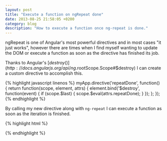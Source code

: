 ```yaml
---
layout: post
title: "Execute a function on ngRepeat done"
date: 2013-08-25 21:58:05 +0200
category: blog
description: "How to execute a function once ng-repeat is done."
---
```


ngRepeat is one of Angular's most powerful directives and in most cases "it just works", however there are times when I find myself wanting to update the DOM or execute a function as soon as the directive has finished its job.

Thanks to Angular's [$destroy()](http://docs.angularjs.org/api/ng.$rootScope.Scope#$destroy) I can create a custom directive to accomplish this.

{% highlight javascript linenos %}
myApp.directive('repeatDone', function() {
  return function(scope, element, attrs) {
    element.bind('$destroy', function(event) {
      if (scope.$last) {
        scope.$eval(attrs.repeatDone);
      }
    });
  };
});
{% endhighlight %}

By calling my new directive along with ``ng-repeat`` I can execute a function as soon as the iteration is finished.

{% highlight html %}
<div ng-repeat="item in cart.items" repeat-done="foo()"></div>
{% endhighlight %}
